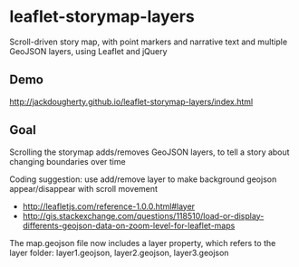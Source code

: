 # leaflet-storymap-layers
Scroll-driven story map, with point markers and narrative text and multiple GeoJSON layers, using Leaflet and jQuery

## Demo
http://jackdougherty.github.io/leaflet-storymap-layers/index.html

## Goal

Scrolling the storymap adds/removes GeoJSON layers, to tell a story about changing boundaries over time

Coding suggestion: use add/remove layer to make background geojson appear/disappear with scroll movement
- http://leafletjs.com/reference-1.0.0.html#layer
- http://gis.stackexchange.com/questions/118510/load-or-display-differents-geojson-data-on-zoom-level-for-leaflet-maps

The map.geojson file now includes a layer property, which refers to the layer folder: layer1.geojson, layer2.geojson, layer3.geojson
